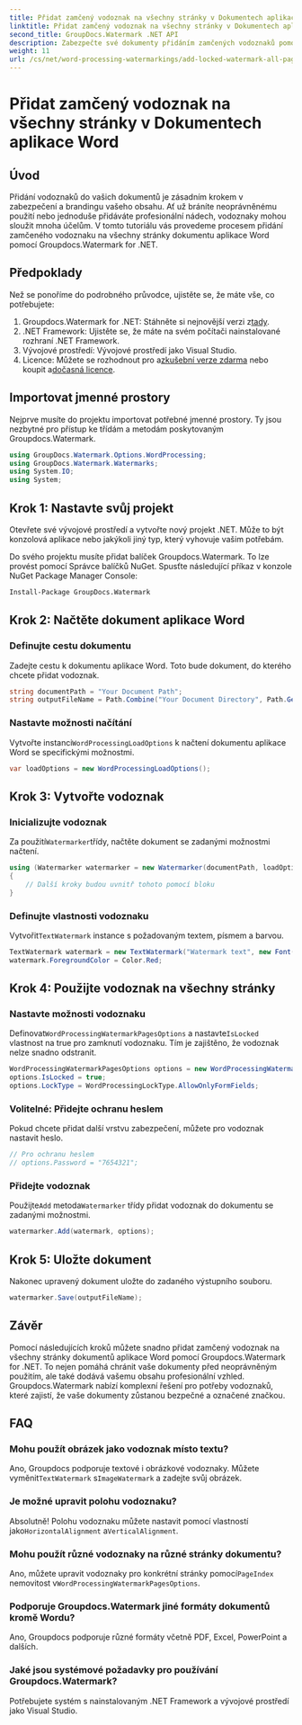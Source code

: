 ```yaml
---
title: Přidat zamčený vodoznak na všechny stránky v Dokumentech aplikace Word
linktitle: Přidat zamčený vodoznak na všechny stránky v Dokumentech aplikace Word
second_title: GroupDocs.Watermark .NET API
description: Zabezpečte své dokumenty přidáním zamčených vodoznaků pomocí Groupdocs.Watermark pro .NET. Pro snadnou implementaci postupujte podle našeho podrobného průvodce.
weight: 11
url: /cs/net/word-processing-watermarkings/add-locked-watermark-all-pages-word-docs/
---
```


# Přidat zamčený vodoznak na všechny stránky v Dokumentech aplikace Word

## Úvod
Přidání vodoznaků do vašich dokumentů je zásadním krokem v zabezpečení a brandingu vašeho obsahu. Ať už bráníte neoprávněnému použití nebo jednoduše přidáváte profesionální nádech, vodoznaky mohou sloužit mnoha účelům. V tomto tutoriálu vás provedeme procesem přidání zamčeného vodoznaku na všechny stránky dokumentu aplikace Word pomocí Groupdocs.Watermark for .NET.
## Předpoklady
Než se ponoříme do podrobného průvodce, ujistěte se, že máte vše, co potřebujete:
1. Groupdocs.Watermark for .NET: Stáhněte si nejnovější verzi z[tady](https://releases.groupdocs.com/Watermark/net/).
2. .NET Framework: Ujistěte se, že máte na svém počítači nainstalované rozhraní .NET Framework.
3. Vývojové prostředí: Vývojové prostředí jako Visual Studio.
4.  Licence: Můžete se rozhodnout pro a[zkušební verze zdarma](https://releases.groupdocs.com/) nebo koupit a[dočasná licence](https://purchase.groupdocs.com/temporary-license/).
## Importovat jmenné prostory
Nejprve musíte do projektu importovat potřebné jmenné prostory. Ty jsou nezbytné pro přístup ke třídám a metodám poskytovaným Groupdocs.Watermark.
```csharp
using GroupDocs.Watermark.Options.WordProcessing;
using GroupDocs.Watermark.Watermarks;
using System.IO;
using System;
```
## Krok 1: Nastavte svůj projekt

Otevřete své vývojové prostředí a vytvořte nový projekt .NET. Může to být konzolová aplikace nebo jakýkoli jiný typ, který vyhovuje vašim potřebám.

Do svého projektu musíte přidat balíček Groupdocs.Watermark. To lze provést pomocí Správce balíčků NuGet. Spusťte následující příkaz v konzole NuGet Package Manager Console:
```sh
Install-Package GroupDocs.Watermark
```
## Krok 2: Načtěte dokument aplikace Word
### Definujte cestu dokumentu
Zadejte cestu k dokumentu aplikace Word. Toto bude dokument, do kterého chcete přidat vodoznak.
```csharp
string documentPath = "Your Document Path";
string outputFileName = Path.Combine("Your Document Directory", Path.GetFileName(documentPath));
```
### Nastavte možnosti načítání
 Vytvořte instanci`WordProcessingLoadOptions` k načtení dokumentu aplikace Word se specifickými možnostmi.
```csharp
var loadOptions = new WordProcessingLoadOptions();
```
## Krok 3: Vytvořte vodoznak
### Inicializujte vodoznak
 Za použití`Watermarker`třídy, načtěte dokument se zadanými možnostmi načtení.
```csharp
using (Watermarker watermarker = new Watermarker(documentPath, loadOptions))
{
    // Další kroky budou uvnitř tohoto pomocí bloku
}
```
### Definujte vlastnosti vodoznaku
 Vytvořit`TextWatermark` instance s požadovaným textem, písmem a barvou.
```csharp
TextWatermark watermark = new TextWatermark("Watermark text", new Font("Arial", 19));
watermark.ForegroundColor = Color.Red;
```
## Krok 4: Použijte vodoznak na všechny stránky
### Nastavte možnosti vodoznaku
 Definovat`WordProcessingWatermarkPagesOptions` a nastavte`IsLocked` vlastnost na true pro zamknutí vodoznaku. Tím je zajištěno, že vodoznak nelze snadno odstranit.
```csharp
WordProcessingWatermarkPagesOptions options = new WordProcessingWatermarkPagesOptions();
options.IsLocked = true;
options.LockType = WordProcessingLockType.AllowOnlyFormFields;
```
### Volitelné: Přidejte ochranu heslem
Pokud chcete přidat další vrstvu zabezpečení, můžete pro vodoznak nastavit heslo.
```csharp
// Pro ochranu heslem
// options.Password = "7654321";
```
### Přidejte vodoznak
 Použijte`Add` metoda`Watermarker` třídy přidat vodoznak do dokumentu se zadanými možnostmi.
```csharp
watermarker.Add(watermark, options);
```
## Krok 5: Uložte dokument
Nakonec upravený dokument uložte do zadaného výstupního souboru.
```csharp
watermarker.Save(outputFileName);
```

## Závěr
Pomocí následujících kroků můžete snadno přidat zamčený vodoznak na všechny stránky dokumentů aplikace Word pomocí Groupdocs.Watermark for .NET. To nejen pomáhá chránit vaše dokumenty před neoprávněným použitím, ale také dodává vašemu obsahu profesionální vzhled. Groupdocs.Watermark nabízí komplexní řešení pro potřeby vodoznaků, které zajistí, že vaše dokumenty zůstanou bezpečné a označené značkou.
## FAQ
### Mohu použít obrázek jako vodoznak místo textu?
 Ano, Groupdocs podporuje textové i obrázkové vodoznaky. Můžete vyměnit`TextWatermark` s`ImageWatermark` a zadejte svůj obrázek.
### Je možné upravit polohu vodoznaku?
 Absolutně! Polohu vodoznaku můžete nastavit pomocí vlastností jako`HorizontalAlignment` a`VerticalAlignment`.
### Mohu použít různé vodoznaky na různé stránky dokumentu?
 Ano, můžete upravit vodoznaky pro konkrétní stránky pomocí`PageIndex` nemovitost v`WordProcessingWatermarkPagesOptions`.
### Podporuje Groupdocs.Watermark jiné formáty dokumentů kromě Wordu?
Ano, Groupdocs podporuje různé formáty včetně PDF, Excel, PowerPoint a dalších.
### Jaké jsou systémové požadavky pro používání Groupdocs.Watermark?
Potřebujete systém s nainstalovaným .NET Framework a vývojové prostředí jako Visual Studio.
